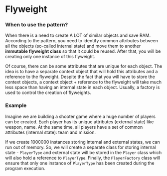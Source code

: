 # Flyweight

### When to use the pattern?
When there is a need to create A LOT of similar objects and save RAM. According to the pattern, you need to identify
common attributes between all the objects (so-called internal state) and move them to another **immutable flyweight class** so that it could be reused. 
After that, you will be creating only one instance of this flyweight.  

Of course, there can be some attributes that are unique for each object. The idea is to have a separate context object that
will hold this attributes and a reference to the flyweight. Despite the fact that you will have to store the context objects,
a context object + reference to the flyweight will take much less space than having an internal state in each object. 
Usually, a factory is used to control the creation of flyweights. 

### Example
Imagine we are building a shooter game where a huge number of players can be created. Each player has its unique attributes (external state) like
weapon, name. At the same time, all players have a set of common attributes (internal state): team and mission. 

If we create 1000000 instances storing internal and external states, we can run out of memory. So, we will create a separate class for storing internal state - `PlayerType`
and external state will be stored in the `Player` class which will also hold a reference to `PlayerType`. Finally, the `PlayerFactory` class
will ensure that only one instance of `PlayerType` has been created during the program execution.